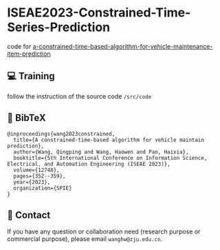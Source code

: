 # ISEAE2023-Constrained-Time-Series-Prediction


code for [a-constrained-time-based-algorithm-for-vehicle-maintenance-item-prediction](https://www.spiedigitallibrary.org/conference-proceedings-of-spie/12748/127481H/A-constrained-time-based-algorithm-for-vehicle-maintain-prediction/10.1117/12.2689850.short)

## :computer: Training

follow the instruction of the source code `/src/code`

## :scroll: BibTeX

```
@inproceedings{wang2023constrained,
  title={A constrained-time-based algorithm for vehicle maintain prediction},
  author={Wang, Qingping and Wang, Haowen and Pan, Haixia},
  booktitle={5th International Conference on Information Science, Electrical, and Automation Engineering (ISEAE 2023)},
  volume={12748},
  pages={352--359},
  year={2023},
  organization={SPIE}
}
```
## :e-mail: Contact

If you have any question or collaboration need (research purpose or commercial purpose), please email `wanghw@zju.edu.cn`.
